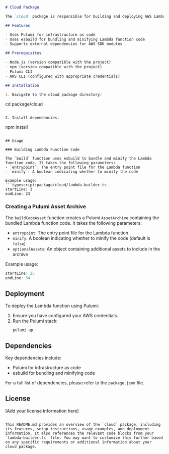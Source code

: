 ```markdown:package/cloud/README.md
# Cloud Package

The `cloud` package is responsible for building and deploying AWS Lambda functions using Pulumi and esbuild.

## Features

- Uses Pulumi for infrastructure as code
- Uses esbuild for bundling and minifying Lambda function code
- Supports external dependencies for AWS SDK modules

## Prerequisites

- Node.js (version compatible with the project)
- npm (version compatible with the project)
- Pulumi CLI
- AWS CLI (configured with appropriate credentials)

## Installation

1. Navigate to the cloud package directory:
   ```
   cd package/cloud
   ```

2. Install dependencies:
   ```
   npm install
   ```

## Usage

### Building Lambda Function Code

The `build` function uses esbuild to bundle and minify the Lambda function code. It takes the following parameters:
- `entrypoint`: The entry point file for the Lambda function
- `minify`: A boolean indicating whether to minify the code

Example usage:
```typescript:package/cloud/lambda-builder.ts
startLine: 3
endLine: 23
```

### Creating a Pulumi Asset Archive

The `buildCodeAsset` function creates a Pulumi `AssetArchive` containing the bundled Lambda function code. It takes the following parameters:
- `entrypoint`: The entry point file for the Lambda function
- `minify`: A boolean indicating whether to minify the code (default is `false`)
- `optionalAssets`: An object containing additional assets to include in the archive

Example usage:
```typescript:package/cloud/lambda-builder.ts
startLine: 25
endLine: 34
```

## Deployment

To deploy the Lambda function using Pulumi:

1. Ensure you have configured your AWS credentials.
2. Run the Pulumi stack:
   ```
   pulumi up
   ```

## Dependencies

Key dependencies include:

- Pulumi for infrastructure as code
- esbuild for bundling and minifying code

For a full list of dependencies, please refer to the `package.json` file.

## License

[Add your license information here]
```

This README.md provides an overview of the `cloud` package, including its features, setup instructions, usage examples, and deployment information. It also references the relevant code blocks from your `lambda-builder.ts` file. You may want to customize this further based on any specific requirements or additional information about your cloud package.